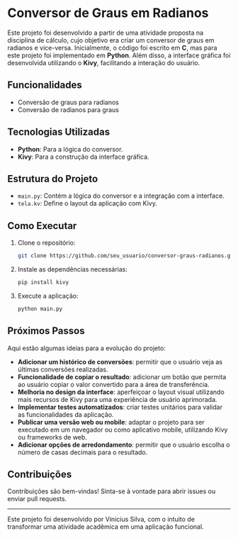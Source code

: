 # Conversor de Graus em Radianos

Este projeto foi desenvolvido a partir de uma atividade proposta na disciplina de cálculo, cujo objetivo era criar um conversor de graus em radianos e vice-versa. Inicialmente, o código foi escrito em **C**, mas para este projeto foi implementado em **Python**. Além disso, a interface gráfica foi desenvolvida utilizando o **Kivy**, facilitando a interação do usuário.

## Funcionalidades

- Conversão de graus para radianos
- Conversão de radianos para graus

## Tecnologias Utilizadas

- **Python**: Para a lógica do conversor.
- **Kivy**: Para a construção da interface gráfica.

## Estrutura do Projeto

- `main.py`: Contém a lógica do conversor e a integração com a interface.
- `tela.kv`: Define o layout da aplicação com Kivy.

## Como Executar

1. Clone o repositório:
   ```bash
   git clone https://github.com/seu_usuario/conversor-graus-radianos.git
   ```
2. Instale as dependências necessárias:
   ```bash
   pip install kivy
   ```
3. Execute a aplicação:
   ```bash
   python main.py
   ```

## Próximos Passos

Aqui estão algumas ideias para a evolução do projeto:

- **Adicionar um histórico de conversões**: permitir que o usuário veja as últimas conversões realizadas.
- **Funcionalidade de copiar o resultado**: adicionar um botão que permita ao usuário copiar o valor convertido para a área de transferência.
- **Melhoria no design da interface**: aperfeiçoar o layout visual utilizando mais recursos de Kivy para uma experiência de usuário aprimorada.
- **Implementar testes automatizados**: criar testes unitários para validar as funcionalidades da aplicação.
- **Publicar uma versão web ou mobile**: adaptar o projeto para ser executado em um navegador ou como aplicativo mobile, utilizando Kivy ou frameworks de web.
- **Adicionar opções de arredondamento**: permitir que o usuário escolha o número de casas decimais para o resultado.

## Contribuições

Contribuições são bem-vindas! Sinta-se à vontade para abrir issues ou enviar pull requests.

---

Este projeto foi desenvolvido por Vinicius Silva, com o intuito de transformar uma atividade acadêmica em uma aplicação funcional.